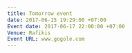 ```yaml
---
title: Tomorrow event
date: 2017-06-15 19:29:00 +07:00
Event date: 2017-06-17 22:00:00 +07:00
Venue: Rafikis
Event URL: www.gogole.com
---
```


